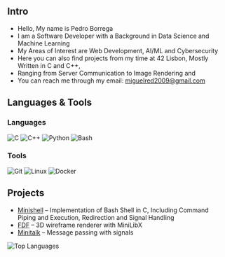 ## Intro 
- Hello, My name is Pedro Borrega
- I am a Software Developer with a Background in Data Science and Machine Learning
- My Areas of Interest are Web Development, AI/ML and Cybersecurity
- Here you can also find projects from my time at 42 Lisbon, Mostly Written in C and C++,
- Ranging from Server Communication to Image Rendering and 
- You can reach me through my email: miguelred2009@gmail.com

## Languages & Tools

### Languages
![C](https://img.shields.io/badge/C-555555?style=for-the-badge&logo=c&logoColor=white)
![C++](https://img.shields.io/badge/C++-00599C?style=for-the-badge&logo=c%2B%2B&logoColor=white)
![Python](https://img.shields.io/badge/Python-3776AB?style=for-the-badge&logo=python&logoColor=white)
![Bash](https://img.shields.io/badge/Bash-4EAA25?style=for-the-badge&logo=gnu-bash&logoColor=white)

### Tools
![Git](https://img.shields.io/badge/Git-F05032?style=for-the-badge&logo=git&logoColor=white)
![Linux](https://img.shields.io/badge/Linux-FCC624?style=for-the-badge&logo=linux&logoColor=black)
![Docker](https://img.shields.io/badge/Docker-2496ED?style=for-the-badge&logo=docker&logoColor=white)


## Projects
- [Minishell](link) – Implementation of Bash Shell in C, Including Command Piping and Execution, Redirection and Signal Handling
- [FDF](link) – 3D wireframe renderer with MiniLibX
- [Minitalk](link) – Message passing with signals

![Top Languages](https://github-readme-stats.vercel.app/api/top-langs/?username=icrackfofun&layout=compact&theme=transparent)
